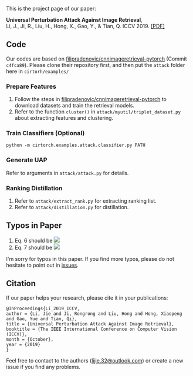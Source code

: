 This is the project page of our paper:  

**Universal Perturbation Attack Against Image Retrieval**,  
Li, J., Ji, R., Liu, H., Hong, X., Gao, Y., & Tian, Q. 
ICCV 2019.
[[PDF]](http://openaccess.thecvf.com/content_ICCV_2019/papers/Li_Universal_Perturbation_Attack_Against_Image_Retrieval_ICCV_2019_paper.pdf)

## Code
Our codes are based on [filipradenovic/cnnimageretrieval-pytorch](https://github.com/filipradenovic/cnnimageretrieval-pytorch) (Commit `c4fca89`).
Please clone their repository first, and then put the `attack` folder here in `cirtorh/examples/`

### Prepare Features
1. Follow the steps in [filipradenovic/cnnimageretrieval-pytorch](https://github.com/filipradenovic/cnnimageretrieval-pytorch) to download datasets and train the retrieval models.
2. Refer to the function `cluster()` in `attack/myutil/triplet_dataset.py` about extracting features and clustering.

### Train Classifiers (Optional)
```
python -m cirtorch.examples.attack.classifier.py PATH
```

### Generate UAP
Refer to arguments in `attack/attack.py` for details.

### Ranking Distillation
1. Refer to `attack/extract_rank.py` for extracting ranking list.
2. Refer to `attack/distillation.py` for distillation.


## Typos in Paper
1. Eq. 6 should be ![](http://latex.codecogs.com/gif.latex?\\frac{\\partial%20d(f,f_j)}{\\partial\\delta}-\\frac{\\partial%20d(f,f_k)}{\\partial\\delta})
2. Eq. 7 should be ![](http://latex.codecogs.com/gif.latex?m<n})

I'm sorry for typos in this paper. If you find more typos, please do not hesitate to point out in [issues](https://github.com/theFool32/UAP_retrieval/issues).

## Citation  
If our paper helps your research, please cite it in your publications:
```
@InProceedings{Li_2019_ICCV,
author = {Li, Jie and Ji, Rongrong and Liu, Hong and Hong, Xiaopeng and Gao, Yue and Tian, Qi},
title = {Universal Perturbation Attack Against Image Retrieval},
booktitle = {The IEEE International Conference on Computer Vision (ICCV)},
month = {October},
year = {2019}
}
```

Feel free to contact to the authors (lijie.32@outlook.com) or create a new issue if you find any problems.
